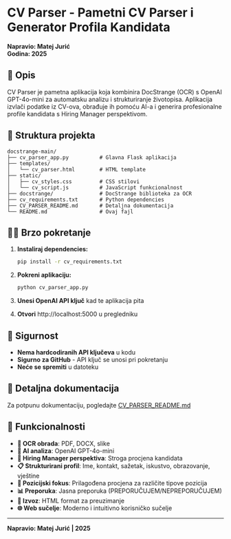 # CV Parser - Pametni CV Parser i Generator Profila Kandidata

**Napravio: Matej Jurić**  
**Godina: 2025**

## 🚀 Opis

CV Parser je pametna aplikacija koja kombinira DocStrange (OCR) s OpenAI GPT-4o-mini za automatsku analizu i strukturiranje životopisa. Aplikacija izvlači podatke iz CV-ova, obrađuje ih pomoću AI-a i generira profesionalne profile kandidata s Hiring Manager perspektivom.

## 📁 Struktura projekta

```
docstrange-main/
├── cv_parser_app.py          # Glavna Flask aplikacija
├── templates/
│   └── cv_parser.html        # HTML template
├── static/
│   ├── cv_styles.css         # CSS stilovi
│   └── cv_script.js          # JavaScript funkcionalnost
├── docstrange/               # DocStrange biblioteka za OCR
├── cv_requirements.txt       # Python dependencies
├── CV_PARSER_README.md       # Detaljna dokumentacija
└── README.md                 # Ovaj fajl
```

## 🏃‍♂️ Brzo pokretanje

1. **Instaliraj dependencies:**
   ```bash
   pip install -r cv_requirements.txt
   ```

2. **Pokreni aplikaciju:**
   ```bash
   python cv_parser_app.py
   ```

3. **Unesi OpenAI API ključ** kad te aplikacija pita

4. **Otvori** http://localhost:5000 u pregledniku

## 🔑 Sigurnost

- **Nema hardcodiranih API ključeva** u kodu
- **Sigurno za GitHub** - API ključ se unosi pri pokretanju
- **Neće se spremiti** u datoteku

## 📖 Detaljna dokumentacija

Za potpunu dokumentaciju, pogledajte [CV_PARSER_README.md](CV_PARSER_README.md)

## 🎯 Funkcionalnosti

- **📄 OCR obrada**: PDF, DOCX, slike
- **🤖 AI analiza**: OpenAI GPT-4o-mini
- **👔 Hiring Manager perspektiva**: Stroga procjena kandidata
- **📋 Strukturirani profil**: Ime, kontakt, sažetak, iskustvo, obrazovanje, vještine
- **🎯 Pozicijski fokus**: Prilagođena procjena za različite tipove pozicija
- **📊 Preporuka**: Jasna preporuka (PREPORUČUJEM/NEPREPORUČUJEM)
- **💾 Izvoz**: HTML format za preuzimanje
- **🌐 Web sučelje**: Moderno i intuitivno korisničko sučelje

---

**Napravio: Matej Jurić | 2025**
